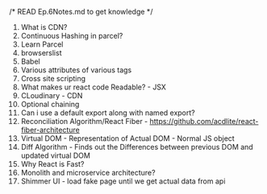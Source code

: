 /* READ Ep.6Notes.md to get knowledge */

1. What is CDN?
2. Continuous Hashing in parcel?
3. Learn Parcel
4. browserslist
5. Babel
6. Various attributes of various tags
7. Cross site scripting
8. What makes ur react code Readable? - JSX
9. CLoudinary - CDN
10. Optional chaining
11. Can i use a default export along with named export?
12. Reconciliation Algorithm/React Fiber - https://github.com/acdlite/react-fiber-architecture
13. Virtual DOM - Representation of Actual DOM - Normal JS object
14. Diff Algorithm - Finds out the Differences between previous DOM and updated virtual DOM
15. Why React is Fast?
16. Monolith and microservice architecture?
17. Shimmer UI - load fake page until we get actual data from api